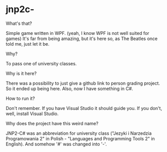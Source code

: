 # jnp2c-

What's that?

Simple game written in WPF. (yeah, I know WPF is not well suited for games) It's far from being amazing, but it's here so, as The Beatles once told me, just let it be.

Why?

To pass one of university classes.

Why is it here?

There was a possibility to just give a github link to person grading project. So it ended up being here. Also, now I have something in C#.

How to run it?

Don't remember. If you have Visual Studio it should guide you. If you don't, well, install Visual Studio.

Why does the project have this weird name?

JNP2-C# was an abbreviation for university class ("Jezyki i Narzedzia Programowania 2" in Polish - "Languages and Programming Tools 2" in English). And somehow '#' was changed into '-'.
